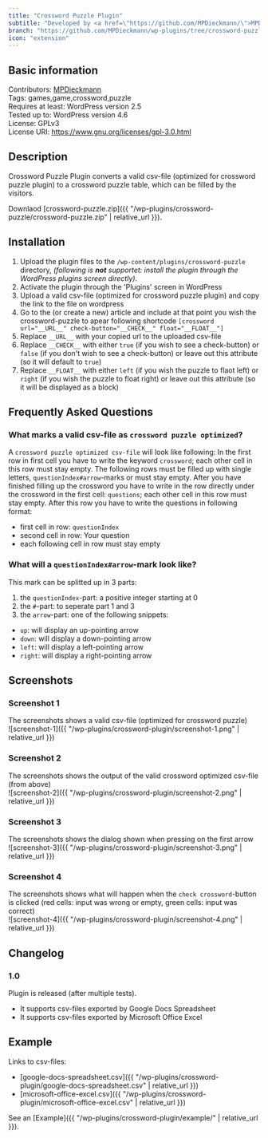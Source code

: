 ```yaml
---
title: "Crossword Puzzle Plugin"
subtitle: "Developed by <a href=\"https://github.com/MPDieckmann/\">MPDieckmann</a>"
branch: "https://github.com/MPDieckmann/wp-plugins/tree/crossword-puzzle"
icon: "extension"
---
```


## Basic information
Contributors: [MPDieckmann](https://github.com/MPDieckmann/)<br/>
Tags: games,game,crossword,puzzle<br/>
Requires at least: WordPress version 2.5<br/>
Tested up to: WordPress version 4.6<br/>
License: GPLv3<br/>
License URI: https://www.gnu.org/licenses/gpl-3.0.html

## Description
Crossword Puzzle Plugin converts a valid csv-file (optimized for crossword puzzle plugin) to a crossword puzzle table, which can be filled by the visitors.

Downlaod [crossword-puzzle.zip]({{ "/wp-plugins/crossword-puzzle/crossword-puzzle.zip" | relative_url }}).

## Installation
1. Upload the plugin files to the `/wp-content/plugins/crossword-puzzle` directory, *(following is **not** supportet: install the plugin through the WordPress plugins screen directly)*.
2. Activate the plugin through the 'Plugins' screen in WordPress
3. Upload a valid csv-file (optimized for crossword puzzle plugin) and copy the link to the file on wordpress
4. Go to the (or create a new) article and include at that point you wish the crossword-puzzle to apear following shortcode `[crossword url="__URL__" check-button="__CHECK__" float="__FLOAT__"]`
5. Replace `__URL__` with your copied url to the uploaded csv-file
6. Replace `__CHECK__` with either `true` (if you wish to see a check-button) or `false` (if you don't wish to see a check-button) or leave out this attribute (so it will default to `true`)
7. Replace `__FLOAT__` with either `left` (if you wish the puzzle to flaot left) or `right` (if you wish the puzzle to float right) or leave out this attribute (so it will be displayed as a block)

## Frequently Asked Questions

### What marks a valid csv-file as `crossword puzzle optimized`?
A `crossword puzzle optimized csv-file` will look like following:
In the first row in first cell you have to write the keyword `crossword`; each other cell in this row must stay empty.
The following rows must be filled up with single letters, `questionIndex#arrow`-marks or must stay empty.
After you have finished filling up the crossword you have to write in the row directly under the crossword in the first cell: `questions`; each other cell in this row must stay empty.
After this row you have to write the questions in following format:

* first cell in row: `questionIndex`
* second cell in row: Your question
* each following cell in row must stay empty

### What will a `questionIndex#arrow`-mark look like?
This mark can be splitted up in 3 parts:

1. the `questionIndex`-part: a positive integer starting at 0
2. the `#`-part: to seperate part 1 and 3
3. the `arrow`-part: one of the following snippets:
  * `up`: will display an up-pointing arrow
  * `down`: will display a down-pointing arrow
  * `left`: will display a left-pointing arrow
  * `right`: will display a right-pointing arrow

## Screenshots

### Screenshot 1
The screenshots shows a valid csv-file (optimized for crossword puzzle)  
![screenshot-1]({{ "/wp-plugins/crossword-plugin/screenshot-1.png" | relative_url }})

### Screenshot 2
The screenshots shows the output of the valid crossword optimized csv-file (from above)  
![screenshot-2]({{ "/wp-plugins/crossword-plugin/screenshot-2.png" | relative_url }})

### Screenshot 3
The screenshots shows the dialog shown when pressing on the first arrow  
![screenshot-3]({{ "/wp-plugins/crossword-plugin/screenshot-3.png" | relative_url }})

### Screenshot 4
The screenshots shows what will happen when the `check crossword`-button is clicked (red cells: input was wrong or empty, green cells: input was correct)  
![screenshot-4]({{ "/wp-plugins/crossword-plugin/screenshot-4.png" | relative_url }})

## Changelog

### 1.0
Plugin is released (after multiple tests).

* It supports csv-files exported by Google Docs Spreadsheet
* It supports csv-files exported by Microsoft Office Excel

## Example
Links to csv-files:

* [google-docs-spreadsheet.csv]({{ "/wp-plugins/crossword-plugin/google-docs-spreadsheet.csv" | relative_url }})
* [microsoft-office-excel.csv]({{ "/wp-plugins/crossword-plugin/microsoft-office-excel.csv" | relative_url }})

See an [Example]({{ "/wp-plugins/crossword-plugin/example/" | relative_url }}).
